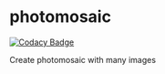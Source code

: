 # photomosaic

[![Codacy Badge](https://app.codacy.com/project/badge/Grade/6af57b2c46be44c9998d12cc4b5ce6b4)](https://app.codacy.com/gh/Bestoa/photomosaic/dashboard?utm_source=gh&utm_medium=referral&utm_content=&utm_campaign=Badge_grade)

Create photomosaic with many images
